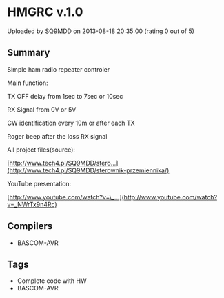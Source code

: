 # HMGRC v.1.0

Uploaded by SQ9MDD on 2013-08-18 20:35:00 (rating 0 out of 5)

## Summary

Simple ham radio repeater controler 


Main function:  

TX OFF delay from 1sec to 7sec or 10sec  

RX Signal from 0V or 5V  

CW identification every 10m or after each TX  

Roger beep after the loss RX signal


All project files(source):  

[http://www.tech4.pl/SQ9MDD/stero...](http://www.tech4.pl/SQ9MDD/sterownik-przemiennika/)


YouTube presentation:  

[http://www.youtube.com/watch?v=\_...](http://www.youtube.com/watch?v=_NWrTx9n4Rc)

## Compilers

- BASCOM-AVR

## Tags

- Complete code with HW
- BASCOM-AVR
